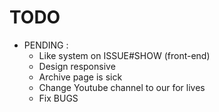 # TODO

- PENDING : 
	- Like system on ISSUE#SHOW (front-end)
	- Design responsive
	- Archive page is sick
	- Change Youtube channel to our for lives
	- Fix BUGS
